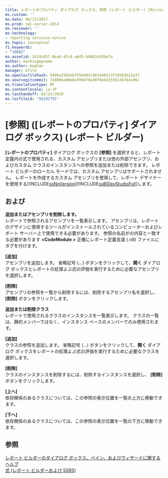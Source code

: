 ```yaml
---
title: レポートのプロパティ ダイアログ ボックス、参照 (レポート ビルダー) |Microsoft Docs
ms.custom: ''
ms.date: 06/13/2017
ms.prod: sql-server-2014
ms.reviewer: ''
ms.technology:
- reporting-services-native
ms.topic: conceptual
f1_keywords:
- "10082"
ms.assetid: 3414c857-8ea6-4fc4-a6d5-b4883c039efa
author: markingmyname
ms.author: maghan
manager: kfile
ms.openlocfilehash: 540ba2502ebf55b493c901640513f19382b22a37
ms.sourcegitcommit: 31800ba0bb0af09476e38f6b4d155b136764c06c
ms.translationtype: MT
ms.contentlocale: ja-JP
ms.lasthandoff: 02/15/2019
ms.locfileid: "56292791"
---
```

# <a name="report-properties-dialog-box-references-report-builder"></a>[参照] ([レポートのプロパティ] ダイアログ ボックス) (レポート ビルダー)
  **[レポートのプロパティ]** ダイアログ ボックスの **[参照]** を選択すると、レポート定義内の式で使用される、カスタム アセンブリまたは他の外部アセンブリ、およびカスタム クラスのインスタンスへの参照を追加または削除できます。 レポート ビルダーのローカル モードでは、カスタム アセンブリはサポートされません。 レポートを作成するカスタム アセンブリを使用して、レポート デザイナーを使用する[!INCLUDE[ssNoVersion](../includes/ssnoversion-md.md)][!INCLUDE[ssBIDevStudioFull](../includes/ssbidevstudiofull-md.md)]します。  
  
## <a name="options"></a>および  
 **追加またはアセンブリを削除します。**  
 レポートで参照されるアセンブリを一覧表示します。 アセンブリは、レポートのデザインに使用するツールがインストールされているコンピューターおよびレポート サーバー上で使用できる必要があります。 参照の名前がの内容と一致する必要があります **\<CodeModule >** 正確にレポート定義言語 (.rdl) ファイルにタグを付けます。  
  
 **[追加]**  
 アセンブリを追加します。 省略記号 (...) ボタンをクリックして、**開く** ダイアログ ボックスとレポートの処理よぶ式の評価を実行するために必要なアセンブリを選択します。  
  
 **[削除]**  
 アセンブリの参照を一覧から削除するには、削除するアセンブリ名を選択し、 **[削除]** ボタンをクリックします。  
  
 **追加または削除クラス**  
 レポートで使用されるクラスのインスタンスを一覧表示します。 クラスの一覧は、静的メンバーではなく、インスタンス ベースのメンバーでのみ使用されます。  
  
 **[追加]**  
 クラスの参照を追加します。 省略記号 (...) ボタンをクリックして、**開く** ダイアログ ボックスをレポートの処理よぶ式の評価を実行するために必要なクラスを選択します。  
  
 **[削除]**  
 クラスのインスタンスを削除するには、削除するインスタンスを選択し、 **[削除]** ボタンをクリックします。  
  
 **[上へ]**  
 依存関係のあるクラスについては、この参照の表示位置を一覧の上方に移動できます。  
  
 **[下へ]**  
 依存関係のあるクラスについては、この参照の表示位置を一覧の下方に移動できます。  
  
## <a name="see-also"></a>参照  
 [レポート ビルダーのダイアログ ボックス、ペイン、およびウィザードに関するヘルプ](../../2014/reporting-services/report-builder-help-for-dialog-boxes-panes-and-wizards.md)   
 [式 &#40;レポート ビルダーおよび SSRS&#41;](report-design/expressions-report-builder-and-ssrs.md)  
  
  
